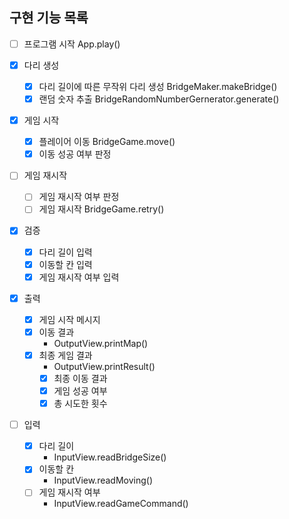 ## 구현 기능 목록

- [ ] 프로그램 시작
    App.play()

- [x] 다리 생성
    - [x] 다리 길이에 따른 무작위 다리 생성
        BridgeMaker.makeBridge()
    - [x] 랜덤 숫자 추출
        BridgeRandomNumberGernerator.generate()

- [x] 게임 시작
    - [x] 플레이어 이동
        BridgeGame.move()
    - [x] 이동 성공 여부 판정

- [ ] 게임 재시작
    - [ ] 게임 재시작 여부 판정
    - [ ] 게임 재시작
        BridgeGame.retry()

- [x] 검증
    - [x] 다리 길이 입력
    - [x] 이동할 칸 입력
    - [x] 게임 재시작 여부 입력

- [x] 출력
    - [x] 게임 시작 메시지
    - [x] 이동 결과
        - OutputView.printMap()
    - [x] 최종 게임 결과
        - OutputView.printResult()
        - [x] 최종 이동 결과
        - [x] 게임 성공 여부
        - [x] 총 시도한 횟수

- [ ] 입력
    - [x] 다리 길이
        - InputView.readBridgeSize()
    - [x] 이동할 칸
        - InputView.readMoving()
    - [ ] 게임 재시작 여부
        - InputView.readGameCommand()